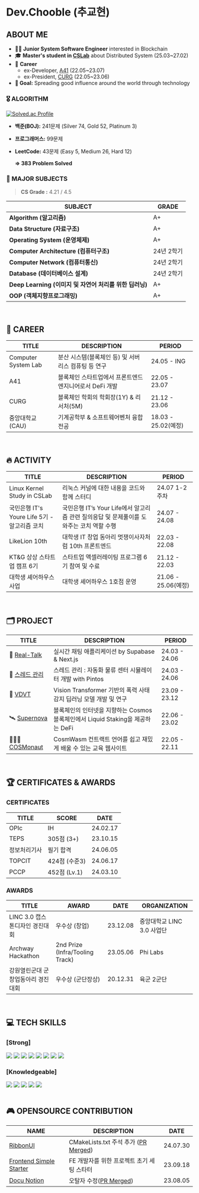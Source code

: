 # Dev.Chooble (추교현)

## ABOUT ME

- 👋🏼 **Junior System Software Engineer** interested in Blockchain
- 🎓 **Master's student in [CSLab](https://www.cslab.cau.ac.kr/members)** about Distributed System (25.03~27.02)
- 🏢 **Career**
    - ex-Developer, [A41](https://x.com/a41_allforone) (22.05~23.07)
    - ex-President, [CURG](https://x.com/curg_official) (22.05~23.06)
- **🎯 Goal:** Spreading good influence around the world through technology

### 🎖️ ALGORITHM

[![Solved.ac Profile](http://mazassumnida.wtf/api/v2/generate_badge?boj=ckh0601)](https://solved.ac/ckh0601/)

- **백준(BOJ):** 241문제 (Silver 74, Gold 52, Platinum 3)
- **프로그래머스:** 99문제
- **LeetCode:** 43문제 (Easy 5, Medium 26, Hard 12)
    
    **⇒ 383 Problem Solved**

### 🏫 MAJOR SUBJECTS
> **CS Grade :** 4.21 / 4.5

|**SUBJECT**|**GRADE**|
|------|---|
|**Algorithm (알고리즘)**|A+|
|**Data Structure (자료구조)**|A+|
|**Operating System (운영체제)**|A+|
|**Computer Architecture (컴퓨터구조)**|24년 2학기|
|**Computer Network (컴퓨터통신)**|24년 2학기|
|**Database (데이터베이스 설계)**|24년 2학기|
|**Deep Learning (이미지 및 자연어 처리를 위한 딥러닝)**|A+|
|**OOP (객체지향프로그래밍)**|A+|

    
<br/>


## 🏢 CAREER
|**TITLE**|**DESCRIPTION**|**PERIOD**|
|------|---|---|
|Computer System Lab|분산 시스템(블록체인 등) 및 서버리스 컴퓨팅 등 연구|24.05 - ING|
|A41|블록체인 스타트업에서 프론트엔드 엔지니어로서 DeFi 개발|22.05 - 23.07|
|CURG|블록체인 학회의 학회장(1Y) & 리서처(5M)|21.12 - 23.06|
|중앙대학교(CAU)|기계공학부 & 소프트웨어벤처 융합전공|18.03 - 25.02(예정)|

<br/>

## 🔥 ACTIVITY
|**TITLE**|**DESCRIPTION**|**PERIOD**|
|------|---|---|
|Linux Kernel Study in CSLab|리눅스 커널에 대한 내용을 코드와 함께 스터디|24.07 1-2주차|
|국민은행 IT's Youre Life 5기 - 알고리즘 코치|국민은행 IT’s Your Life에서 알고리즘 관련 질의응답 및 문제풀이를 도와주는 코치 역할 수행|24.07 - 24.08|
|LikeLion 10th|대학생 IT 창업 동아리 멋쟁이사자처럼 10th 프론트엔드|22.03 - 22.08|
|KT&G 상상 스타트업 캠프 6기|스타트업 액셀러레이팅 프로그램 6기 참여 및 수료|21.12 - 22.03|
|대학생 셰어하우스 사업|대학생 셰어하우스 1호점 운영|21.06 - 25.06(예정)|

<br/>

## 🗂️ PROJECT
|**TITLE**|**DESCRIPTION**|**PERIOD**|
|------|---|-|
|💬 [Real-Talk](https://www.chooblog.xyz/project/real-talk)|실시간 채팅 애플리케이션 by Supabase & Next.js|24.03 - 24.06|
|🤖 [스레드 관리](https://www.chooblog.xyz/project/threads)|스레드 관리 : 자동화 물류 센터 시뮬레이터 개발 with Pintos|24.03 - 24.06|
|👀 [VDVT](https://www.chooblog.xyz/project/vdvt)|Vision Transformer 기반의 폭력 사태 감지 딥러닝 모델 개발 및 연구|23.09 - 23.12||
|🛰️ [Supernova](https://www.chooblog.xyz/project/supernova)|블록체인의 인터넷을 지향하는 Cosmos 블록체인에서 Liquid Staking을 제공하는 DeFi|22.06 - 23.02||
|🧑🏼‍🚀 [COSMonaut](https://www.chooblog.xyz/project/cosmonaut)|CosmWasm 컨트랙트 언어를 쉽고 재밌게 배울 수 있는 교육 웹사이트|22.05 - 22.11|

<br/>

## 🏆 CERTIFICATES & AWARDS
### CERTIFICATES
|**TITLE**|**SCORE**|**DATE**|
|---|---|---|
|OPIc|IH|24.02.17|
|TEPS|305점 (3+)|23.10.15|
|정보처리기사|필기 합격|24.06.05|
|TOPCIT|424점 (수준3)|24.06.17|
|PCCP|452점 (Lv.1)|24.03.10|

### AWARDS
|**TITLE**|**AWARD**|**DATE**|**ORGANIZATION**|
|------|---|---|------|
|LINC 3.0 캡스톤디자인 경진대회|우수상 (창업)|23.12.08|중앙대학교 LINC 3.0 사업단|
|Archway Hackathon|2nd Prize (Infra/Tooling Track)|23.05.06|Phi Labs|
|강원열린군대 군 창업동아리 경진대회|우수상 (군단장상)|20.12.31|육군 2군단|

<br/>

## 💻 TECH SKILLS
### [Strong]
<div>
  <img src="https://img.shields.io/badge/C++-00599C?style=for-the-badge&logo=cplusplus&logoColor=white">
  <img src="https://img.shields.io/badge/TypeScript-3178C6?style=for-the-badge&logo=TypeScript&logoColor=white">
  <img src="https://img.shields.io/badge/React-61DAFB?style=for-the-badge&logo=React&logoColor=black">
  <img src="https://img.shields.io/badge/Next.js-000000?style=for-the-badge&logo=Next.js&logoColor=white">
  <img src="https://img.shields.io/badge/React Query-FF4154?style=for-the-badge&logo=ReactQuery&logoColor=white">
  <img src="https://img.shields.io/badge/Recoil-764ABC?style=for-the-badge&logo=Recoil&logoColor=white">
  <img src="https://img.shields.io/badge/TailwindCSS-06B6D4?style=for-the-badge&logo=TailwindCSS&logoColor=white">
  <img src="https://img.shields.io/badge/Supabase-3FCF8E?style=for-the-badge&logo=Supabase&logoColor=white">
</div>

### [Knowledgeable]
<div>
  <img src="https://img.shields.io/badge/Qt-41CD52?style=for-the-badge&logo=Qt&logoColor=white">
  <img src="https://img.shields.io/badge/Java-004027?style=for-the-badge&logo=Jameson&logoColor=white">
  <img src="https://img.shields.io/badge/Spring-6DB33F?style=for-the-badge&logo=Spring&logoColor=white">
  <img src="https://img.shields.io/badge/SpringBoot-6DB33F?style=for-the-badge&logo=SpringBoot&logoColor=white">
  <img src="https://img.shields.io/badge/mysql-4479A1?style=for-the-badge&logo=mysql&logoColor=white">
</div>

<br/>

## 🎮 OPENSOURCE CONTRIBUTION
| NAME | DESCRIPTION | DATE |
| --- | --- | --- |
| [RibbonUI](https://github.com/mentalfl0w/RibbonUI) | CMakeLists.txt 주석 추가 ([PR Merged](https://github.com/mentalfl0w/RibbonUI/pull/8)) | 24.07.30 |
| [Frontend Simple Starter](https://github.com/scottXchoo/Frontend-Simple-Starter) | FE 개발자를 위한 프로젝트 초기 세팅 스타터 | 23.09.18 |
| [Docu Notion](https://github.com/sillsdev/docu-notion) | 오탈자 수정([PR Merged](https://github.com/sillsdev/docu-notion/pull/62)) | 23.08.05 |

<br/>
